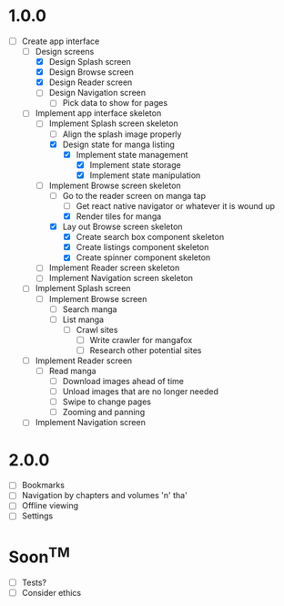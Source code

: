 # 1.0.0

* [ ] Create app interface
  * [ ] Design screens
    * [x] Design Splash screen
    * [x] Design Browse screen
    * [x] Design Reader screen
    * [ ] Design Navigation screen
      * [ ] Pick data to show for pages
  * [ ] Implement app interface skeleton
    * [ ] Implement Splash screen skeleton
      * [ ] Align the splash image properly
      * [x] Design state for manga listing
        * [x] Implement state management
          * [x] Implement state storage
          * [x] Implement state manipulation
    * [ ] Implement Browse screen skeleton
      * [ ] Go to the reader screen on manga tap
        * [ ] Get react native navigator or whatever it is wound up
        * [x] Render tiles for manga
      * [x] Lay out Browse screen skeleton
        * [x] Create search box component skeleton
        * [x] Create listings component skeleton
        * [x] Create spinner component skeleton
    * [ ] Implement Reader screen skeleton
    * [ ] Implement Navigation screen skeleton
  * [ ] Implement Splash screen
    * [ ] Implement Browse screen
      * [ ] Search manga
      * [ ] List manga
        * [ ] Crawl sites
          * [ ] Write crawler for mangafox
          * [ ] Research other potential sites
  * [ ] Implement Reader screen
    * [ ] Read manga
      * [ ] Download images ahead of time
      * [ ] Unload images that are no longer needed
      * [ ] Swipe to change pages
      * [ ] Zooming and panning
  * [ ] Implement Navigation screen

# 2.0.0

* [ ] Bookmarks
* [ ] Navigation by chapters and volumes 'n' tha'
* [ ] Offline viewing
* [ ] Settings

# Soon<sup>TM</sup>

* [ ] Tests?
* [ ] Consider ethics
